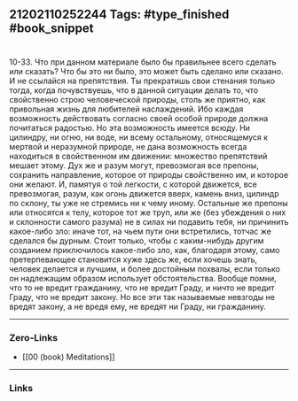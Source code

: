 21202110252244
Tags: #type_finished #book_snippet 
---
# 

 10-33. Что при данном материале было бы правильнее всего сделать или сказать? Что бы это ни было, это может быть сделано или сказано. И не ссылайся на препятствия. Ты прекратишь свои стенания только тогда, когда почувствуешь, что в данной ситуации делать то, что свойственно строю человеческой природы, столь же приятно, как привольная жизнь для любителей наслаждений. Ибо каждая возможность действовать согласно своей особой природе должна почитаться радостью. Но эта возможность имеется всюду. Ни цилиндру, ни огню, ни воде, ни всему остальному, относящемуся к мертвой и неразумной природе, не дана возможность всегда находиться в свойственном им движении: множество препятствий мешает этому. Дух же и разум могут, превозмогая все препоны, сохранить направление, которое от природы свойственно им, и которое они желают. И, памятуя о той легкости, с которой движется, все превозмогая, разум, как огонь движется вверх, камень вниз, цилиндр по склону, ты уже не стремись ни к чему иному. Остальные же препоны или относятся к телу, которое тот же труп, или же (без убеждения о них и склонности самого разума) не в силах ни подавить тебя, ни причинить какое-либо зло: иначе тот, на чьем пути они встретились, тотчас же сделался бы дурным. Стоит только, чтобы с каким-нибудь другим созданием приключилось какое-либо зло, как, благодаря этому, само претерпевающее становится хуже  здесь же, если хочешь знать, человек делается и лучшим, и более достойным похвалы, если только он надлежащим образом использует обстоятельства. Вообще помни, что то не вредит гражданину, что не вредит Граду, и ничто не вредит Граду, что не вредит закону. Но все эти так называемые невзгоды не вредят закону, а не вредя ему, не вредят ни Граду, ни гражданину. 

---
### Zero-Links
 - [[00 (book) Meditations]]
---
### Links
